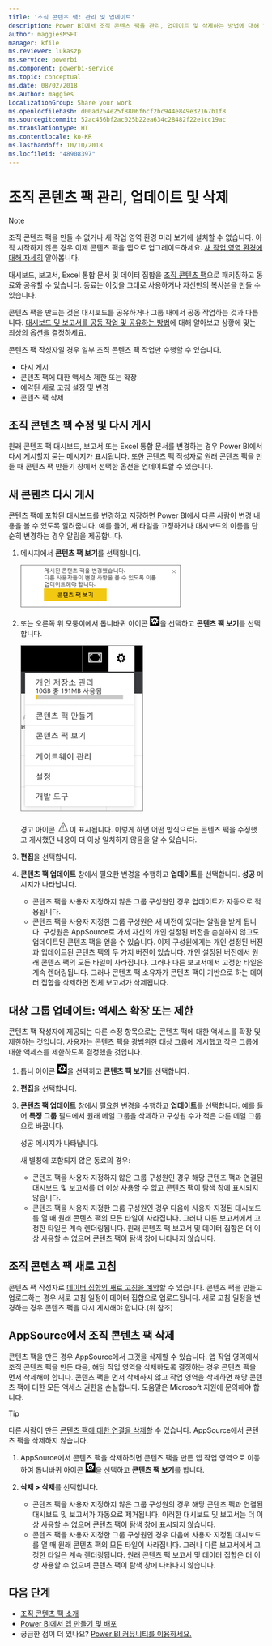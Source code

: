 ```yaml
---
title: '조직 콘텐츠 팩: 관리 및 업데이트'
description: Power BI에서 조직 콘텐츠 팩을 관리, 업데이트 및 삭제하는 방법에 대해 알아봅니다.
author: maggiesMSFT
manager: kfile
ms.reviewer: lukaszp
ms.service: powerbi
ms.component: powerbi-service
ms.topic: conceptual
ms.date: 08/02/2018
ms.author: maggies
LocalizationGroup: Share your work
ms.openlocfilehash: d00ad254e25f8806f6cf2bc944e849e32167b1f8
ms.sourcegitcommit: 52ac456bf2ac025b22ea634c28482f22e1cc19ac
ms.translationtype: HT
ms.contentlocale: ko-KR
ms.lasthandoff: 10/10/2018
ms.locfileid: "48908397"
---
```

# <a name="manage-update-and-delete-organizational-content-packs"></a>조직 콘텐츠 팩 관리, 업데이트 및 삭제
> [!NOTE]
> 조직 콘텐츠 팩을 만들 수 없거나 새 작업 영역 환경 미리 보기에 설치할 수 없습니다. 아직 시작하지 않은 경우 이제 콘텐츠 팩을 앱으로 업그레이드하세요. [새 작업 영역 환경에 대해 자세히](service-create-the-new-workspaces.md) 알아봅니다.
> 

대시보드, 보고서, Excel 통합 문서 및 데이터 집합을 [조직 콘텐츠 팩](service-organizational-content-pack-introduction.md)으로 패키징하고 동료와 공유할 수 있습니다. 동료는 이것을 그대로 사용하거나 자신만의 복사본을 만들 수 있습니다.

콘텐츠 팩을 만드는 것은 대시보드를 공유하거나 그룹 내에서 공동 작업하는 것과 다릅니다. [대시보드 및 보고서를 공동 작업 및 공유하는 방법](service-how-to-collaborate-distribute-dashboards-reports.md)에 대해 알아보고 상황에 맞는 최상의 옵션을 결정하세요.

콘텐츠 팩 작성자일 경우 일부 조직 콘텐츠 팩 작업만 수행할 수 있습니다.

* 다시 게시
* 콘텐츠 팩에 대한 액세스 제한 또는 확장
* 예약된 새로 고침 설정 및 변경
* 콘텐츠 팩 삭제

## <a name="modify-and-re-publish-an-organizational-content-pack"></a>조직 콘텐츠 팩 수정 및 다시 게시
원래 콘텐츠 팩 대시보드, 보고서 또는 Excel 통합 문서를 변경하는 경우 Power BI에서 다시 게시할지 묻는 메시지가 표시됩니다. 또한 콘텐츠 팩 작성자로 원래 콘텐츠 팩을 만들 때 콘텐츠 팩 만들기 창에서 선택한 옵션을 업데이트할 수 있습니다. 

## <a name="republish-with-new-content"></a>새 콘텐츠 다시 게시
콘텐츠 팩에 포함된 대시보드를 변경하고 저장하면 Power BI에서 다른 사람이 변경 내용을 볼 수 있도록 알려줍니다. 예를 들어, 새 타일을 고정하거나 대시보드의 이름을 단순히 변경하는 경우 알림을 제공합니다.

1. 메시지에서 **콘텐츠 팩 보기**를 선택합니다.
   
   ![](media/service-organizational-content-pack-manage-update-delete/pbi_contpkchangesmessage.png)
2. 또는 오른쪽 위 모퉁이에서 톱니바퀴 아이콘 ![](media/service-organizational-content-pack-manage-update-delete/cog.png)을 선택하고 **콘텐츠 팩 보기**를 선택합니다.
   
   ![](media/service-organizational-content-pack-manage-update-delete/pbi_contpkview.png)
   
   경고 아이콘 ![](media/service-organizational-content-pack-manage-update-delete/pbi_contpkwarningicon.png)이 표시됩니다.  이렇게 하면 어떤 방식으로든 콘텐츠 팩을 수정했고 게시했던 내용이 더 이상 일치하지 않음을 알 수 있습니다.
3. **편집**을 선택합니다.  
4. **콘텐츠 팩 업데이트** 창에서 필요한 변경을 수행하고 **업데이트**를 선택합니다. **성공** 메시지가 나타납니다.
   
   * 콘텐츠 팩을 사용자 지정하지 않은 그룹 구성원인 경우 업데이트가 자동으로 적용됩니다.
   * 콘텐츠 팩을 사용자 지정한 그룹 구성원은 새 버전이 있다는 알림을 받게 됩니다.  구성원은 AppSource로 가서 자신의 개인 설정된 버전을 손실하지 않고도 업데이트된 콘텐츠 팩을 얻을 수 있습니다.  이제 구성원에게는 개인 설정된 버전과 업데이트된 콘텐츠 팩의 두 가지 버전이 있습니다.  개인 설정된 버전에서 원래 콘텐츠 팩의 모든 타일이 사라집니다.  그러나 다른 보고서에서 고정한 타일은 계속 렌더링됩니다. 그러나 콘텐츠 팩 소유자가 콘텐츠 팩이 기반으로 하는 데이터 집합을 삭제하면 전체 보고서가 삭제됩니다.  

## <a name="update-the-audience-expand-or-restrict-access"></a>대상 그룹 업데이트: 액세스 확장 또는 제한
콘텐츠 팩 작성자에 제공되는 다른 수정 항목으로는 콘텐츠 팩에 대한 액세스를 확장 및 제한하는 것입니다.  사용자는 콘텐츠 팩을 광범위한 대상 그룹에 게시했고 작은 그룹에 대한 액세스를 제한하도록 결정했을 것입니다.  

1. 톱니 아이콘 ![](media/service-organizational-content-pack-manage-update-delete/cog.png)을 선택하고 **콘텐츠 팩 보기**를 선택합니다.
2. **편집**을 선택합니다. 
3. **콘텐츠 팩 업데이트** 창에서 필요한 변경을 수행하고 **업데이트**를 선택합니다. 예를 들어 **특정 그룹** 필드에서 원래 메일 그룹을 삭제하고 구성원 수가 적은 다른 메일 그룹으로 바꿉니다.
   
   성공 메시지가 나타납니다.
   
   새 별칭에 포함되지 않은 동료의 경우:
   
   * 콘텐츠 팩을 사용자 지정하지 않은 그룹 구성원인 경우 해당 콘텐츠 팩과 연결된 대시보드 및 보고서를 더 이상 사용할 수 없고 콘텐츠 팩이 탐색 창에 표시되지 않습니다.
   * 콘텐츠 팩을 사용자 지정한 그룹 구성원인 경우 다음에 사용자 지정된 대시보드를 열 때 원래 콘텐츠 팩의 모든 타일이 사라집니다.  그러나 다른 보고서에서 고정한 타일은 계속 렌더링됩니다. 원래 콘텐츠 팩 보고서 및 데이터 집합은 더 이상 사용할 수 없으며 콘텐츠 팩이 탐색 창에 나타나지 않습니다.   

## <a name="refresh-an-organizational-content-pack"></a>조직 콘텐츠 팩 새로 고침
콘텐츠 팩 작성자로 [데이터 집합의 새로 고침을 예약](refresh-data.md)할 수 있습니다.  콘텐츠 팩을 만들고 업로드하는 경우 새로 고침 일정이 데이터 집합으로 업로드됩니다. 새로 고침 일정을 변경하는 경우 콘텐츠 팩을 다시 게시해야 합니다.(위 참조)

## <a name="delete-an-organizational-content-pack-from-appsource"></a>AppSource에서 조직 콘텐츠 팩 삭제
콘텐츠 팩을 만든 경우 AppSource에서 그것을 삭제할 수 있습니다. 앱 작업 영역에서 조직 콘텐츠 팩을 만든 다음, 해당 작업 영역을 삭제하도록 결정하는 경우 콘텐츠 팩을 먼저 삭제해야 합니다. 콘텐츠 팩을 먼저 삭제하지 않고 작업 영역을 삭제하면 해당 콘텐츠 팩에 대한 모든 액세스 권한을 손실합니다. 도움말은 Microsoft 지원에 문의해야 합니다. 

> [!TIP]
> 다른 사람이 만든 [콘텐츠 팩에 대한 연결을 삭제](service-organizational-content-pack-disconnect.md)할 수 있습니다. AppSource에서 콘텐츠 팩을 삭제하지 않습니다.
> 
> 

1. AppSource에서 콘텐츠 팩을 삭제하려면 콘텐츠 팩을 만든 앱 작업 영역으로 이동하여 톱니바퀴 아이콘 ![](media/service-organizational-content-pack-manage-update-delete/cog.png)을 선택하고 **콘텐츠 팩 보기**를 합니다.
2. **삭제 \> 삭제**를 선택합니다. 
   
   * 콘텐츠 팩을 사용자 지정하지 않은 그룹 구성원의 경우 해당 콘텐츠 팩과 연결된 대시보드 및 보고서가 자동으로 제거됩니다. 이러한 대시보드 및 보고서는 더 이상 사용할 수 없으며 콘텐츠 팩이 탐색 창에 표시되지 않습니다.
   * 콘텐츠 팩을 사용자 지정한 그룹 구성원인 경우 다음에 사용자 지정된 대시보드를 열 때 원래 콘텐츠 팩의 모든 타일이 사라집니다.  그러나 다른 보고서에서 고정한 타일은 계속 렌더링됩니다. 원래 콘텐츠 팩 보고서 및 데이터 집합은 더 이상 사용할 수 없으며 콘텐츠 팩이 탐색 창에 나타나지 않습니다.   

## <a name="next-steps"></a>다음 단계
* [조직 콘텐츠 팩 소개](service-organizational-content-pack-introduction.md)
* [Power BI에서 앱 만들기 및 배포](service-create-distribute-apps.md) 
* 궁금한 점이 더 있나요? [Power BI 커뮤니티를 이용하세요.](http://community.powerbi.com/)

